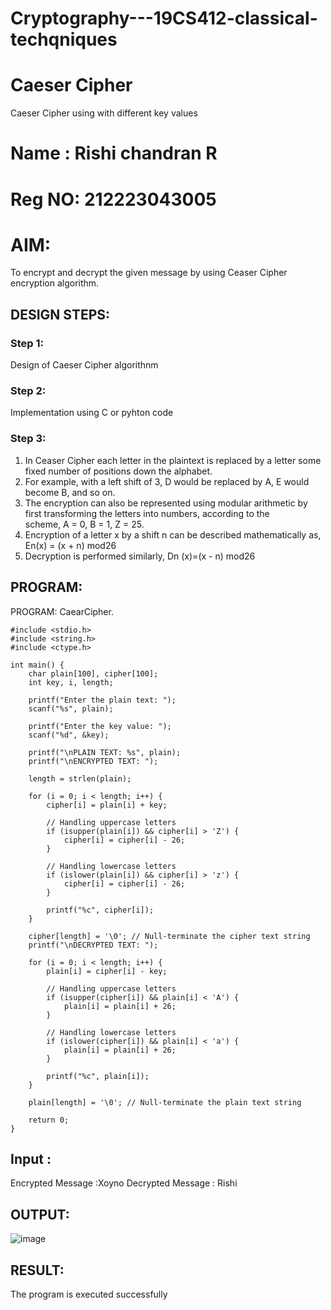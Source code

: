 # Cryptography---19CS412-classical-techqniques
# Caeser Cipher
Caeser Cipher using with different key values

# Name  : Rishi chandran R
# Reg NO: 212223043005

# AIM:

To encrypt and decrypt the given message by using Ceaser Cipher encryption algorithm.


## DESIGN STEPS:

### Step 1:

Design of Caeser Cipher algorithnm 

### Step 2:

Implementation using C or pyhton code

### Step 3:

1.	In Ceaser Cipher each letter in the plaintext is replaced by a letter some fixed number of positions down the alphabet.
2.	For example, with a left shift of 3, D would be replaced by A, E would become B, and so on.
3.	The encryption can also be represented using modular arithmetic by first transforming the letters into numbers, according to the   
    scheme, A = 0, B = 1, Z = 25.
4.	Encryption of a letter x by a shift n can be described mathematically as,
                       En(x) = (x + n) mod26
5.	Decryption is performed similarly,
                       Dn (x)=(x - n) mod26


## PROGRAM:
PROGRAM:
CaearCipher.
```
#include <stdio.h>
#include <string.h>
#include <ctype.h>

int main() {
    char plain[100], cipher[100];
    int key, i, length;

    printf("Enter the plain text: ");
    scanf("%s", plain);

    printf("Enter the key value: ");
    scanf("%d", &key);

    printf("\nPLAIN TEXT: %s", plain);
    printf("\nENCRYPTED TEXT: ");

    length = strlen(plain);
    
    for (i = 0; i < length; i++) {
        cipher[i] = plain[i] + key;

        // Handling uppercase letters
        if (isupper(plain[i]) && cipher[i] > 'Z') {
            cipher[i] = cipher[i] - 26;
        }

        // Handling lowercase letters
        if (islower(plain[i]) && cipher[i] > 'z') {
            cipher[i] = cipher[i] - 26;
        }

        printf("%c", cipher[i]);
    }

    cipher[length] = '\0'; // Null-terminate the cipher text string
    printf("\nDECRYPTED TEXT: ");

    for (i = 0; i < length; i++) {
        plain[i] = cipher[i] - key;

        // Handling uppercase letters
        if (isupper(cipher[i]) && plain[i] < 'A') {
            plain[i] = plain[i] + 26;
        }

        // Handling lowercase letters
        if (islower(cipher[i]) && plain[i] < 'a') {
            plain[i] = plain[i] + 26;
        }

        printf("%c", plain[i]);
    }

    plain[length] = '\0'; // Null-terminate the plain text string

    return 0;
}
```

## Input :
Encrypted Message :Xoyno Decrypted Message : Rishi


## OUTPUT:
![image](https://github.com/user-attachments/assets/e33a0d40-2332-431f-a7c0-aa007057dca5)


## RESULT:
The program is executed successfully
